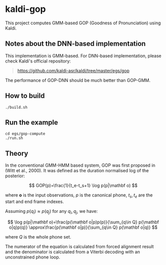 # kaldi-gop
This project computes GMM-based GOP (Goodness of Pronunciation) using Kaldi.

## Notes about the DNN-based implementation

This implementation is GMM-based. For DNN-based implementation, please check Kaldi's official repository:
> https://github.com/kaldi-asr/kaldi/tree/master/egs/gop

The performance of GOP-DNN should be much better than GOP-GMM.

## How to build
```
./build.sh
```
## Run the example
```
cd egs/gop-compute
./run.sh
```

## Theory

In the conventional GMM-HMM based system, GOP was first proposed in (Witt et al., 2000). It was defined as the duration normalised log of the posterior:

$$
GOP(p)=\frac{1}{t_e-t_s+1} \log p(p|\mathbf o)
$$

where $\mathbf o$ is the input observations, $p$ is the canonical phone, $t_s, t_e$ are the start and end frame indexes.

Assuming $p(q_i)\approx p(q_j)$ for any $q_i, q_j$, we have:

$$
\log p(p|\mathbf o)=\frac{p(\mathbf o|p)p(p)}{\sum_{q\in Q} p(\mathbf o|q)p(q)}
                   \approx\frac{p(\mathbf o|p)}{\sum_{q\in Q} p(\mathbf o|q)}
$$

where $Q$ is the whole phone set.

The numerator of the equation is calculated from forced alignment result and the denominator is calculated from a Viterbi decoding with an unconstrained phone loop.
